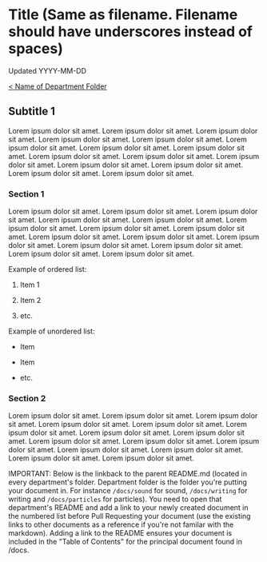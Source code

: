 # Title (Same as filename. Filename should have underscores instead of spaces)

Updated YYYY-MM-DD

[< Name of Department Folder][0]

## Subtitle 1

Lorem ipsum dolor sit amet. Lorem ipsum dolor sit amet. Lorem ipsum dolor sit amet. Lorem ipsum dolor sit amet. Lorem ipsum dolor sit amet. Lorem ipsum dolor sit amet. Lorem ipsum dolor sit amet. Lorem ipsum dolor sit amet. Lorem ipsum dolor sit amet. Lorem ipsum dolor sit amet. Lorem ipsum dolor sit amet. Lorem ipsum dolor sit amet. Lorem ipsum dolor sit amet. Lorem ipsum dolor sit amet. Lorem ipsum dolor sit amet.

### Section 1

Lorem ipsum dolor sit amet. Lorem ipsum dolor sit amet. Lorem ipsum dolor sit amet. Lorem ipsum dolor sit amet. Lorem ipsum dolor sit amet. Lorem ipsum dolor sit amet. Lorem ipsum dolor sit amet. Lorem ipsum dolor sit amet. Lorem ipsum dolor sit amet. Lorem ipsum dolor sit amet. Lorem ipsum dolor sit amet. Lorem ipsum dolor sit amet. Lorem ipsum dolor sit amet. Lorem ipsum dolor sit amet. Lorem ipsum dolor sit amet.

Example of ordered list: 

1. Item 1

2. Item 2

3. etc.

Example of unordered list:

- Item

- Item

- etc.

### Section 2

Lorem ipsum dolor sit amet. Lorem ipsum dolor sit amet. Lorem ipsum dolor sit amet. Lorem ipsum dolor sit amet. Lorem ipsum dolor sit amet. Lorem ipsum dolor sit amet. Lorem ipsum dolor sit amet. Lorem ipsum dolor sit amet. Lorem ipsum dolor sit amet. Lorem ipsum dolor sit amet. Lorem ipsum dolor sit amet. Lorem ipsum dolor sit amet. Lorem ipsum dolor sit amet. Lorem ipsum dolor sit amet. Lorem ipsum dolor sit amet.

IMPORTANT: Below is the linkback to the parent README.md (located in every department's folder. Department folder is the folder you're putting your document in. For instance ``/docs/sound`` for sound, ``/docs/writing`` for writing and ``/docs/particles`` for particles). You need to open that department's README and add a link to your newly created document in the numbered list before Pull Requesting your document (use the existing links to other documents as a reference if you're not familar with the markdown). Adding a link to the README ensures your document is included in the "Table of Contents" for the principal document found in /docs.

[0]: README.md
